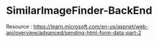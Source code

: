 # SimilarImageFinder-BackEnd

Resource : https://learn.microsoft.com/en-us/aspnet/web-api/overview/advanced/sending-html-form-data-part-2
